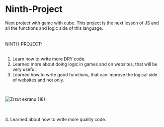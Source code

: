 # Ninth-Project
Next project with game with cube. This project is the next lesson of JS and all the functions and logic side of this language.<br>
<br>
<br>
NINTH-PROJECT:<br>
<br>
1. Learn how to write more DRY code.<br>
2. Learned more about doing logic in games and on websites, that will be very useful.<br>
3. Learned how to write good functions, that can improve the logical side of websites and not only.<br>
<br>

![Zrzut ekranu (18)](https://user-images.githubusercontent.com/99299154/208324120-06d9bff0-3597-4b88-aa66-7ffc987a8b39.png)

<br>
<br>
4. Learned about how to write more quality code.<br>
